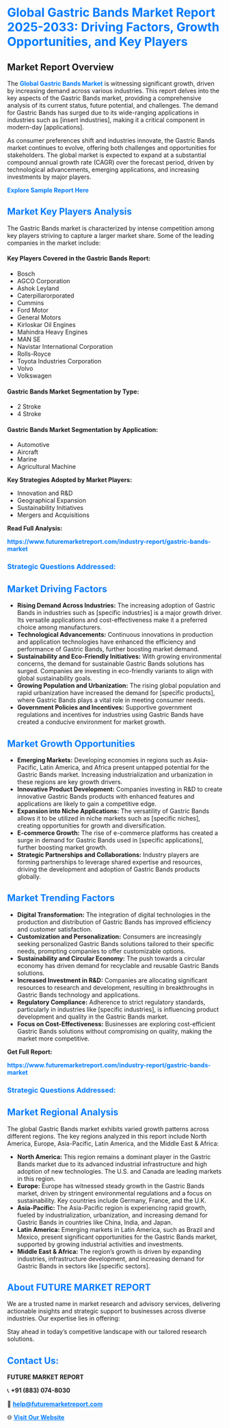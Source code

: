 <h1 style="color: #007BFF;">Global Gastric Bands Market Report 2025-2033: Driving Factors, Growth Opportunities, and Key Players</h1>

<section id="overview">
<h2>Market Report Overview</h2>
<p>The <a href="https://www.futuremarketreport.com/industry-report/gastric-bands-market" style="color: #007BFF; text-decoration: none;"><strong>Global Gastric Bands Market</strong></a> is witnessing significant growth, driven by increasing demand across various industries. This report delves into the key aspects of the Gastric Bands market, providing a comprehensive analysis of its current status, future potential, and challenges. The demand for Gastric Bands has surged due to its wide-ranging applications in industries such as [insert industries], making it a critical component in modern-day [applications].</p>
<p>As consumer preferences shift and industries innovate, the Gastric Bands market continues to evolve, offering both challenges and opportunities for stakeholders. The global market is expected to expand at a substantial compound annual growth rate (CAGR) over the forecast period, driven by technological advancements, emerging applications, and increasing investments by major players.</p>
</section>

<section id="overview">
<p><a href="https://www.futuremarketreport.com/request-sample/reportId=33544" style="color: #007BFF; text-decoration: none;"><strong>Explore Sample Report Here</strong></a></p>
</section>

<section id="key-players">
<h2 style="color: #007BFF;">Market Key Players Analysis</h2>
<p>The Gastric Bands market is characterized by intense competition among key players striving to capture a larger market share. Some of the leading companies in the market include:</p>
<h4>Key Players Covered in the Gastric Bands Report:</h4>
<ul><li>Bosch</li><li>AGCO Corporation</li><li>Ashok Leyland</li><li>Caterpillarorporated</li><li>Cummins</li><li>Ford Motor</li><li>General Motors</li><li>Kirloskar Oil Engines</li><li>Mahindra Heavy Engines</li><li>MAN SE</li><li>Navistar International Corporation</li><li>Rolls-Royce</li><li>Toyota Industries Corporation</li><li>Volvo</li><li>Volkswagen</li></ul>
<h4>Gastric Bands Market Segmentation by Type:</h4>
<ul><li>2 Stroke</li><li>4 Stroke</li></ul>

<h4>Gastric Bands Market Segmentation by Application:</h4>
<ul><li>Automotive</li><li>Aircraft</li><li>Marine</li><li>Agricultural Machine</li></ul>
<p><strong>Key Strategies Adopted by Market Players:</strong></p>
<ul>
<li>Innovation and R&D</li>
<li>Geographical Expansion</li>
<li>Sustainability Initiatives</li>
<li>Mergers and Acquisitions</li>
</ul>
</section>

<section>
<p><strong>Read Full Analysis: </strong></p><a href="https://www.futuremarketreport.com/industry-report/gastric-bands-market" style="color: #007BFF; text-decoration: none;"><strong>https://www.futuremarketreport.com/industry-report/gastric-bands-market</strong></a>
<h3 style="color: #007BFF;">Strategic Questions Addressed:</h3>
</section>

<section id="driving-factors">
<h2 style="color: #007BFF;">Market Driving Factors</h2>
<ul>
<li><strong>Rising Demand Across Industries:</strong> The increasing adoption of Gastric Bands in industries such as [specific industries] is a major growth driver. Its versatile applications and cost-effectiveness make it a preferred choice among manufacturers.</li>
<li><strong>Technological Advancements:</strong> Continuous innovations in production and application technologies have enhanced the efficiency and performance of Gastric Bands, further boosting market demand.</li>
<li><strong>Sustainability and Eco-Friendly Initiatives:</strong> With growing environmental concerns, the demand for sustainable Gastric Bands solutions has surged. Companies are investing in eco-friendly variants to align with global sustainability goals.</li>
<li><strong>Growing Population and Urbanization:</strong> The rising global population and rapid urbanization have increased the demand for [specific products], where Gastric Bands plays a vital role in meeting consumer needs.</li>
<li><strong>Government Policies and Incentives:</strong> Supportive government regulations and incentives for industries using Gastric Bands have created a conducive environment for market growth.</li>
</ul>
</section>

<section id="growth-opportunities">
<h2 style="color: #007BFF;">Market Growth Opportunities</h2>
<ul>
<li><strong>Emerging Markets:</strong> Developing economies in regions such as Asia-Pacific, Latin America, and Africa present untapped potential for the Gastric Bands market. Increasing industrialization and urbanization in these regions are key growth drivers.</li>
<li><strong>Innovative Product Development:</strong> Companies investing in R&D to create innovative Gastric Bands products with enhanced features and applications are likely to gain a competitive edge.</li>
<li><strong>Expansion into Niche Applications:</strong> The versatility of Gastric Bands allows it to be utilized in niche markets such as [specific niches], creating opportunities for growth and diversification.</li>
<li><strong>E-commerce Growth:</strong> The rise of e-commerce platforms has created a surge in demand for Gastric Bands used in [specific applications], further boosting market growth.</li>
<li><strong>Strategic Partnerships and Collaborations:</strong> Industry players are forming partnerships to leverage shared expertise and resources, driving the development and adoption of Gastric Bands products globally.</li>
</ul>
</section>

<section id="trending-factors">
<h2 style="color: #007BFF;">Market Trending Factors</h2>
<ul>
<li><strong>Digital Transformation:</strong> The integration of digital technologies in the production and distribution of Gastric Bands has improved efficiency and customer satisfaction.</li>
<li><strong>Customization and Personalization:</strong> Consumers are increasingly seeking personalized Gastric Bands solutions tailored to their specific needs, prompting companies to offer customizable options.</li>
<li><strong>Sustainability and Circular Economy:</strong> The push towards a circular economy has driven demand for recyclable and reusable Gastric Bands solutions.</li>
<li><strong>Increased Investment in R&D:</strong> Companies are allocating significant resources to research and development, resulting in breakthroughs in Gastric Bands technology and applications.</li>
<li><strong>Regulatory Compliance:</strong> Adherence to strict regulatory standards, particularly in industries like [specific industries], is influencing product development and quality in the Gastric Bands market.</li>
<li><strong>Focus on Cost-Effectiveness:</strong> Businesses are exploring cost-efficient Gastric Bands solutions without compromising on quality, making the market more competitive.</li>
</ul>
</section>

<section>
<p><strong>Get Full Report: </strong></p><a href="https://www.futuremarketreport.com/industry-report/gastric-bands-market" style="color: #007BFF; text-decoration: none;"><strong>https://www.futuremarketreport.com/industry-report/gastric-bands-market</strong></a>
<h3 style="color: #007BFF;">Strategic Questions Addressed:</h3>
</section>


<section id="regional-analysis">
<h2 style="color: #007BFF;">Market Regional Analysis</h2>
<p>The global Gastric Bands market exhibits varied growth patterns across different regions. The key regions analyzed in this report include North America, Europe, Asia-Pacific, Latin America, and the Middle East & Africa:</p>
<ul>
<li><strong>North America:</strong> This region remains a dominant player in the Gastric Bands market due to its advanced industrial infrastructure and high adoption of new technologies. The U.S. and Canada are leading markets in this region.</li>
<li><strong>Europe:</strong> Europe has witnessed steady growth in the Gastric Bands market, driven by stringent environmental regulations and a focus on sustainability. Key countries include Germany, France, and the U.K.</li>
<li><strong>Asia-Pacific:</strong> The Asia-Pacific region is experiencing rapid growth, fueled by industrialization, urbanization, and increasing demand for Gastric Bands in countries like China, India, and Japan.</li>
<li><strong>Latin America:</strong> Emerging markets in Latin America, such as Brazil and Mexico, present significant opportunities for the Gastric Bands market, supported by growing industrial activities and investments.</li>
<li><strong>Middle East & Africa:</strong> The region’s growth is driven by expanding industries, infrastructure development, and increasing demand for Gastric Bands in sectors like [specific sectors].</li>
</ul>
</section>

<footer>
<h2 style="color: #007BFF;">About FUTURE MARKET REPORT</h2>
<p>We are a trusted name in market research and advisory services, delivering actionable insights and strategic support to businesses across diverse industries. Our expertise lies in offering:</p>

<p>Stay ahead in today’s competitive landscape with our tailored research solutions.</p>

<h2 style="color: #007BFF;">Contact Us:</h2>
<p><strong>FUTURE MARKET REPORT</strong></p>
<p>📞 <strong>+91 (883) 074-8030</strong></p>
<p>📧 <strong><a href="mailto:help@futuremarketreport.com" style="color: #007BFF;">help@futuremarketreport.com</a></strong></p>
<p>🌐 <strong><a href="https://www.futuremarketreport.com/" style="color: #007BFF;">Visit Our Website</a></strong></p>
</footer>